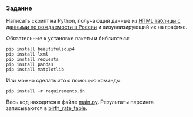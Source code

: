 ### Задание
Написать скрипт на Python, получающий данные из [HTML таблицы с данными по рождаемости 
в России](https://worldtable.info/gosudarstvo/tablica-rozhdaemosti-po-godam-rossija.html) 
и визуализирующий их на графике.

Обязательные к установке пакеты и библиотеки:

```
pip install beautifulsoup4
pip install lxml
pip install requests
pip install pandas
pip install matplotlib
```

Или можно сделать это с помощью команды:

```
pip install -r requirements.in
```


Весь код находится в файле [main.py](https://github.com/totydie/junior-analyst-portfolio/blob/main/python/parser_python/main.py).
Результаты парсинга записываются в [birth_rate_table](https://github.com/totydie/junior-analyst-portfolio/blob/main/python/parser_python/birth_rate_table.csv).
